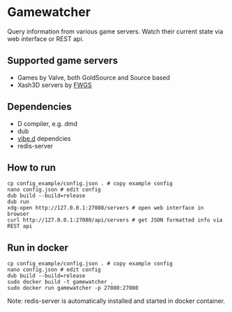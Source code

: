 # Gamewatcher
Query information from various game servers. Watch their current state via web interface or REST api.

## Supported game servers

* Games by Valve, both GoldSource and Source based
* Xash3D servers by [FWGS](https://github.com/FWGS)

## Dependencies

* D compiler, e.g. dmd
* dub
* [vibe.d](https://github.com/rejectedsoftware/vibe.d) dependcies
* redis-server

## How to run

```
cp config_example/config.json . # copy example config
nano config.json # edit config
dub build --build=release
dub run
xdg-open http://127.0.0.1:27080/servers # open web interface in browser
curl http://127.0.0.1:27080/api/servers # get JSON formatted info via REST api
```

## Run in docker

```
cp config_example/config.json . # copy example config
nano config.json # edit config
dub build --build=release
sudo docker build -t gamewatcher .
sudo docker run gamewatcher -p 27080:27080
```

Note: redis-server is automatically installed and started in docker container.
